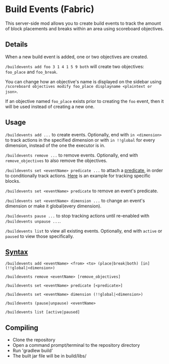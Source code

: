 # Build Events (Fabric)

This server-side mod allows you to create build events to track the amount of block placements and breaks within an area using scoreboard objectives.

## Details
When a new build event is added, one or two objectives are created.

`/buildevents add foo 3 1 4 1 5 9 both` will create two objectives: `foo_place` and `foo_break`.

You can change how an objective's name is displayed on the sidebar using `/scoreboard objectives modify foo_place displayname <plaintext or json>`.

If an objective named `foo_place` exists prior to creating the `foo` event, then it will be used instead of creating a new one.

## Usage
`/buildevents add ...` to create events. Optionally, end with `in <dimension>` to track actions in the specified dimension or with `in !!global` for every dimension, instead of the one the executor is in.

`/buildevents remove ...` to remove events. Optionally, end with `remove_objectives` to also remove the objectives.

`/buildevents set <eventName> predicate ...` to attach a [predicate](https://minecraft.wiki/w/Predicate), in order to conditionally track actions. [Here](https://misode.github.io/predicate/?share=FWh0Z0tvRO) is an example for tracking specific blocks.

`/buildevents set <eventName> predicate` to remove an event's predicate.

`/buildevents set <eventName> dimension ...` to change an event's dimension or make it global(every dimension).

`/buildevents pause ...` to stop tracking actions until re-enabled with `/buildevents unpause ...`.

`/buildevents list` to view all existing events. Optionally, end with `active` or `paused` to view those specifically.

## [Syntax](https://minecraft.wiki/w/Commands#Syntax)
`/buildevents add <eventName> <from> <to> (place|break|both) [in] (!!global|<dimension>)`

`/buildevents remove <eventName> [remove_objectives]`

`/buildevents set <eventName> predicate [<predicate>]`

`/buildevents set <eventName> dimension (!!global|<dimension>)`

`/buildevents (pause|unpause) <eventName>`

`/buildevents list [active|paused]`

## Compiling
* Clone the repository
* Open a command prompt/terminal to the repository directory
* Run 'gradlew build'
* The built jar file will be in build/libs/
